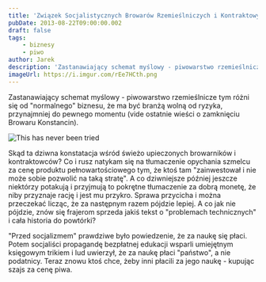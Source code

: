 ```yaml
---
title: 'Związek Socjalistycznych Browarów Rzemieślniczych i Kontraktowych'
pubDate: 2013-08-22T09:00:00.002
draft: false
tags:
    - biznesy
    - piwo
author: Jarek
description: 'Zastanawiający schemat myślowy - piwowarstwo rzemieślnicze tym różni się od "normalnego" biznesu, że ma być branżą wolną od ryzyka, przynajmniej do pewnego momentu (vide ostatnie wieści o zamknięciu Browaru Konstancin).'
imageUrl: https://i.imgur.com/rEe7HCth.png
---
```


Zastanawiający schemat myślowy - piwowarstwo rzemieślnicze tym różni się od "normalnego" biznesu, że ma być branżą wolną od ryzyka, przynajmniej do pewnego momentu (vide ostatnie wieści o zamknięciu Browaru Konstancin).

![This has never been tried](https://i.imgur.com/rEe7HCth.png)

Skąd ta dziwna konstatacja wśród świeżo upieczonych browarników i kontraktowców? Co i rusz natykam się na tłumaczenie opychania szmelcu za cenę produktu pełnowartościowego tym, że ktoś tam "zainwestował i nie może sobie pozwolić na taką stratę". A co dziwniejsze później jeszcze niektórzy potakują i przyjmują to pokrętne tłumaczenie za dobrą monetę, że niby przyznaje rację i jest mu przykro. Sprawa przycicha i można przeczekać licząc, że za następnym razem pójdzie lepiej. A co jak nie pójdzie, znów się frajerom sprzeda jakiś tekst o "problemach technicznych" i cała historia do powtórki?

"Przed socjalizmem" prawdziwe było powiedzenie, że za naukę się płaci. Potem socjaliści propagandę bezpłatnej edukacji wsparli umiejętnym księgowym trikiem i lud uwierzył, że za naukę płaci "państwo", a nie podatnicy. Teraz znowu ktoś chce, żeby inni płacili za jego naukę - kupując szajs za cenę piwa.
